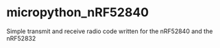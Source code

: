 # micropython_nRF52840
Simple transmit and receive radio code written for the nRF52840 and the nRF52832
